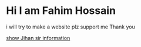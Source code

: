 <html>
  <body>
    <p><h1>Hi I am Fahim Hossain</h1></p>
    <p>i will try to make a website plz support me Thank you</p>
    <a href="Index1.html"> show Jihan sir information </a> 
  </body>
</html>
